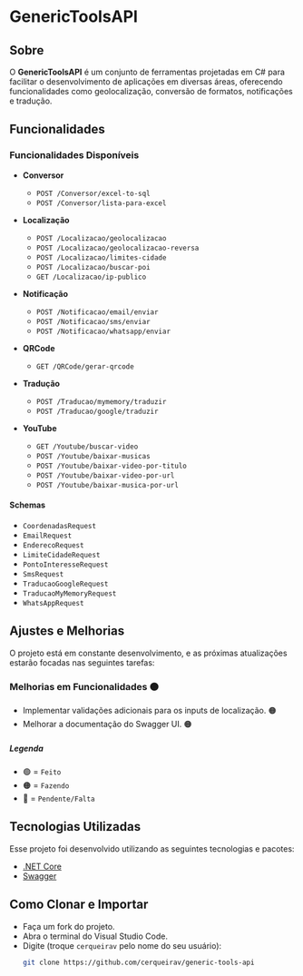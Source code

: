 # GenericToolsAPI

<a id="about"></a>

## Sobre

O **GenericToolsAPI** é um conjunto de ferramentas projetadas em C# para facilitar o desenvolvimento de aplicações em diversas áreas, oferecendo funcionalidades como geolocalização, conversão de formatos, notificações e tradução.

<a id="features"></a>

## Funcionalidades

### Funcionalidades Disponíveis

- **Conversor**
  - `POST /Conversor/excel-to-sql`
  - `POST /Conversor/lista-para-excel`

- **Localização**
  - `POST /Localizacao/geolocalizacao`
  - `POST /Localizacao/geolocalizacao-reversa`
  - `POST /Localizacao/limites-cidade`
  - `POST /Localizacao/buscar-poi`
  - `GET /Localizacao/ip-publico`

- **Notificação**
  - `POST /Notificacao/email/enviar`
  - `POST /Notificacao/sms/enviar`
  - `POST /Notificacao/whatsapp/enviar`

- **QRCode**
  - `GET /QRCode/gerar-qrcode`

- **Tradução**
  - `POST /Traducao/mymemory/traduzir`
  - `POST /Traducao/google/traduzir`

- **YouTube**
  - `GET /Youtube/buscar-video`
  - `POST /Youtube/baixar-musicas`
  - `POST /Youtube/baixar-video-por-titulo`
  - `POST /Youtube/baixar-video-por-url`
  - `POST /Youtube/baixar-musica-por-url`

#### Schemas
- `CoordenadasRequest`
- `EmailRequest`
- `EnderecoRequest`
- `LimiteCidadeRequest`
- `PontoInteresseRequest`
- `SmsRequest`
- `TraducaoGoogleRequest`
- `TraducaoMyMemoryRequest`
- `WhatsAppRequest`

<a id="adjustments"></a>

## Ajustes e Melhorias

O projeto está em constante desenvolvimento, e as próximas atualizações estarão focadas nas seguintes tarefas:

### Melhorias em Funcionalidades 🟠
- Implementar validações adicionais para os inputs de localização. 🟠
- Melhorar a documentação do Swagger UI. 🟠

##### Legenda
- 🟢 = `Feito`
- 🟠 = `Fazendo`
- 🔴 = `Pendente/Falta`

<a id="technologies-used"></a>

## Tecnologias Utilizadas

Esse projeto foi desenvolvido utilizando as seguintes tecnologias e pacotes:

- [.NET Core](https://dotnet.microsoft.com/)
- [Swagger](https://swagger.io/)

<a id="how-to-use"></a>

## Como Clonar e Importar

- Faça um fork do projeto.
- Abra o terminal do Visual Studio Code.
- Digite (troque `cerqueirav` pelo nome do seu usuário): 
  ```bash
  git clone https://github.com/cerqueirav/generic-tools-api

